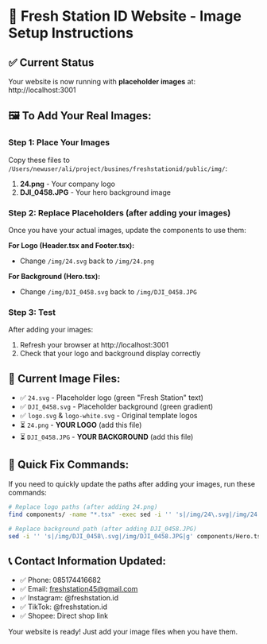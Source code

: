 # 🚀 Fresh Station ID Website - Image Setup Instructions

## ✅ Current Status
Your website is now running with **placeholder images** at: http://localhost:3001

## 🖼️ To Add Your Real Images:

### Step 1: Place Your Images
Copy these files to `/Users/newuser/ali/project/busines/freshstationid/public/img/`:

1. **24.png** - Your company logo
2. **DJI_0458.JPG** - Your hero background image

### Step 2: Replace Placeholders (after adding your images)
Once you have your actual images, update the components to use them:

**For Logo (Header.tsx and Footer.tsx):**
- Change `/img/24.svg` back to `/img/24.png`

**For Background (Hero.tsx):**
- Change `/img/DJI_0458.svg` back to `/img/DJI_0458.JPG`

### Step 3: Test
After adding your images:
1. Refresh your browser at http://localhost:3001
2. Check that your logo and background display correctly

## 📁 Current Image Files:
- ✅ `24.svg` - Placeholder logo (green "Fresh Station" text)
- ✅ `DJI_0458.svg` - Placeholder background (green gradient)
- ✅ `logo.svg` & `logo-white.svg` - Original template logos
- ⏳ `24.png` - **YOUR LOGO** (add this file)
- ⏳ `DJI_0458.JPG` - **YOUR BACKGROUND** (add this file)

## 🔧 Quick Fix Commands:
If you need to quickly update the paths after adding your images, run these commands:

```bash
# Replace logo paths (after adding 24.png)
find components/ -name "*.tsx" -exec sed -i '' 's|/img/24\.svg|/img/24.png|g' {} \;

# Replace background path (after adding DJI_0458.JPG)  
sed -i '' 's|/img/DJI_0458\.svg|/img/DJI_0458.JPG|g' components/Hero.tsx
```

## 📞 Contact Information Updated:
- ✅ Phone: 085174416682
- ✅ Email: freshstation45@gmail.com
- ✅ Instagram: @freshstation.id
- ✅ TikTok: @freshstation.id
- ✅ Shopee: Direct shop link

Your website is ready! Just add your image files when you have them.
